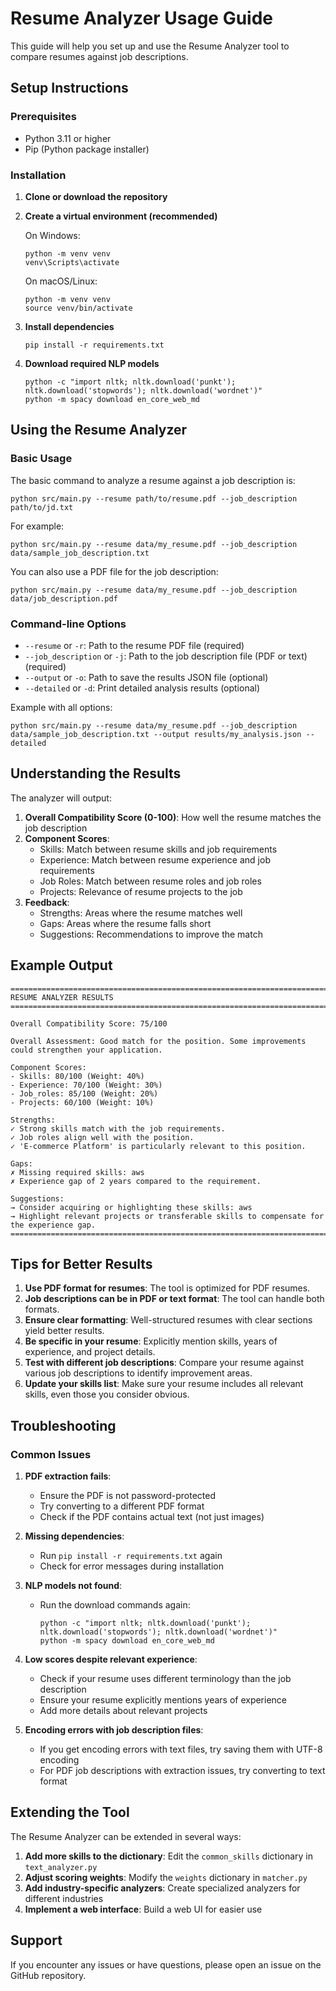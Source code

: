 # Resume Analyzer Usage Guide

This guide will help you set up and use the Resume Analyzer tool to compare resumes against job descriptions.

## Setup Instructions

### Prerequisites

- Python 3.11 or higher
- Pip (Python package installer)

### Installation

1. **Clone or download the repository**

2. **Create a virtual environment (recommended)**

   On Windows:
   ```
   python -m venv venv
   venv\Scripts\activate
   ```

   On macOS/Linux:
   ```
   python -m venv venv
   source venv/bin/activate
   ```

3. **Install dependencies**
   ```
   pip install -r requirements.txt
   ```

4. **Download required NLP models**
   ```
   python -c "import nltk; nltk.download('punkt'); nltk.download('stopwords'); nltk.download('wordnet')"
   python -m spacy download en_core_web_md
   ```

## Using the Resume Analyzer

### Basic Usage

The basic command to analyze a resume against a job description is:

```
python src/main.py --resume path/to/resume.pdf --job_description path/to/jd.txt
```

For example:
```
python src/main.py --resume data/my_resume.pdf --job_description data/sample_job_description.txt
```

You can also use a PDF file for the job description:
```
python src/main.py --resume data/my_resume.pdf --job_description data/job_description.pdf
```

### Command-line Options

- `--resume` or `-r`: Path to the resume PDF file (required)
- `--job_description` or `-j`: Path to the job description file (PDF or text) (required)
- `--output` or `-o`: Path to save the results JSON file (optional)
- `--detailed` or `-d`: Print detailed analysis results (optional)

Example with all options:
```
python src/main.py --resume data/my_resume.pdf --job_description data/sample_job_description.txt --output results/my_analysis.json --detailed
```

## Understanding the Results

The analyzer will output:

1. **Overall Compatibility Score (0-100)**: How well the resume matches the job description
2. **Component Scores**:
   - Skills: Match between resume skills and job requirements
   - Experience: Match between resume experience and job requirements
   - Job Roles: Match between resume roles and job roles
   - Projects: Relevance of resume projects to the job
3. **Feedback**:
   - Strengths: Areas where the resume matches well
   - Gaps: Areas where the resume falls short
   - Suggestions: Recommendations to improve the match

## Example Output

```
================================================================================
RESUME ANALYZER RESULTS
================================================================================

Overall Compatibility Score: 75/100

Overall Assessment: Good match for the position. Some improvements could strengthen your application.

Component Scores:
- Skills: 80/100 (Weight: 40%)
- Experience: 70/100 (Weight: 30%)
- Job_roles: 85/100 (Weight: 20%)
- Projects: 60/100 (Weight: 10%)

Strengths:
✓ Strong skills match with the job requirements.
✓ Job roles align well with the position.
✓ 'E-commerce Platform' is particularly relevant to this position.

Gaps:
✗ Missing required skills: aws
✗ Experience gap of 2 years compared to the requirement.

Suggestions:
→ Consider acquiring or highlighting these skills: aws
→ Highlight relevant projects or transferable skills to compensate for the experience gap.
================================================================================
```

## Tips for Better Results

1. **Use PDF format for resumes**: The tool is optimized for PDF resumes.
2. **Job descriptions can be in PDF or text format**: The tool can handle both formats.
3. **Ensure clear formatting**: Well-structured resumes with clear sections yield better results.
4. **Be specific in your resume**: Explicitly mention skills, years of experience, and project details.
5. **Test with different job descriptions**: Compare your resume against various job descriptions to identify improvement areas.
6. **Update your skills list**: Make sure your resume includes all relevant skills, even those you consider obvious.

## Troubleshooting

### Common Issues

1. **PDF extraction fails**:
   - Ensure the PDF is not password-protected
   - Try converting to a different PDF format
   - Check if the PDF contains actual text (not just images)

2. **Missing dependencies**:
   - Run `pip install -r requirements.txt` again
   - Check for error messages during installation

3. **NLP models not found**:
   - Run the download commands again:
     ```
     python -c "import nltk; nltk.download('punkt'); nltk.download('stopwords'); nltk.download('wordnet')"
     python -m spacy download en_core_web_md
     ```

4. **Low scores despite relevant experience**:
   - Check if your resume uses different terminology than the job description
   - Ensure your resume explicitly mentions years of experience
   - Add more details about relevant projects

5. **Encoding errors with job description files**:
   - If you get encoding errors with text files, try saving them with UTF-8 encoding
   - For PDF job descriptions with extraction issues, try converting to text format

## Extending the Tool

The Resume Analyzer can be extended in several ways:

1. **Add more skills to the dictionary**: Edit the `common_skills` dictionary in `text_analyzer.py`
2. **Adjust scoring weights**: Modify the `weights` dictionary in `matcher.py`
3. **Add industry-specific analyzers**: Create specialized analyzers for different industries
4. **Implement a web interface**: Build a web UI for easier use

## Support

If you encounter any issues or have questions, please open an issue on the GitHub repository. 